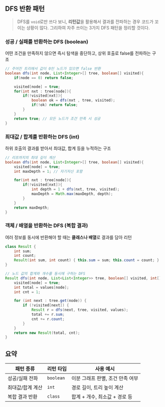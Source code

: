 ## DFS 반환 패턴
> DFS를 `void`로만 쓰다 보니, **리턴값**을 활용해서 결과를 전파하는 경우 코드가 꼬이는 상황이 많다.
> 그리하여 자주 쓰이는 3가지 DFS 패턴을 정리할 것이다.

### 성공 / 실패를 반환하는 DFS (boolean)
어떤 조건을 만족하지 않으면 즉시 탐색을 중단하고, 상위 호출로 false를 전파하는 구조
```java
// 주어진 트리에서 값이 0인 노드가 있으면 false 반환
boolean dfs(int node, List<Integer>[] tree, boolean[] visited){
    if(node == 0) return false;

    visited[node] = true;
    for(int nxt : tree[node]){
        if(!visited[nxt]){
            boolean ok = dfs(nxt , tree, visited);
            if(!ok) return false;
        }
    }
    return true; // 모든 노드가 조건 만족 시 성공
}
```

### 최대값 / 합계를 반환하는 DFS (int)
하위 호출의 결과를 받아서 최대값, 합계 등을 누적하는 구조
```java
// 리프까지의 최대 깊이 계산
boolean dfs(int node, List<Integer>[] tree, boolean[] visited){
    visited[node] = true;
    int maxDepth = 1; // 자기자신 포함

    for(int nxt : tree[node]){
        if(!visited[nxt]){
            int depth = 1 + dfs(nxt, tree, visited);
            maxDepth = Math.max(maxDepth, depth);
        }
    }
    return maxDepth;
}
```

### 객체 / 배열을 반환하는 DFS (복합 결과)
여러 정보를 동시에 반환해야 할 때는 **클래스나 배열**로 결과를 담아 리턴
```java
class Result {
    int sum;
    int count;
    Result(int sum, int count) { this.sum = sum; this.count = count; }
}

// 노드 값의 합계와 개수를 동시에 구하는 DFS
Result dfs(int node, List<List<Integer>> tree, boolean[] visited, int[] values) {
    visited[node] = true;
    int total = values[node];
    int cnt = 1;

    for (int next : tree.get(node)) {
        if (!visited[next]) {
            Result r = dfs(next, tree, visited, values);
            total += r.sum;
            cnt += r.count;
        }
    }
    return new Result(total, cnt);
}
```

## 요약
| 패턴 종류     | 리턴 타입     | 사용 예시               |
| --------- | --------- | ------------------- |
| 성공/실패 전파  | `boolean` | 이분 그래프 판별, 조건 만족 여부 |
| 최대값/합계 계산 | `int`     | 경로 길이, 트리 높이 계산     |
| 복합 결과 반환  | `class`   | 합계 + 개수, 최소값 + 경로 등 |
